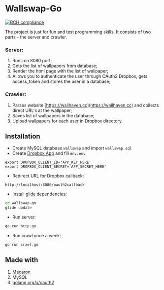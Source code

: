 # Wallswap-Go

[![BCH compliance](https://bettercodehub.com/edge/badge/o-shabashov/wallswap-go?branch=master)](https://bettercodehub.com/)

The project is just for fun and test programming skills. It consists of two parts - the server and crawler.

### Server:
1. Runs on 8080 port;
2. Gets the list of wallpapers from database;
3. Render the html page with the list of wallpaper;
4. Allows you to authenticate the user through OAuth2 Dropbox, gets access_token and stores the user in a database;

### Crawler:
1. Parses website [https://wallhaven.cc](https://wallhaven.cc) and collects direct URL's at the wallpaper;
2. Saves list of wallpapers in the database;
3. Upload wallpapers for each user in Dropbox directory.

## Installation
* Create MySQL database `wallswap` and import `wallswap.sql`
* Create [Dropbox App](https://www.dropbox.com/developers/apps/create) and fill `env.env`
```env
export DROPBOX_CLIENT_ID='APP_KEY_HERE'
export DROPBOX_CLIENT_SECRET='APP_SECRET_HERE'
```
* Redirect URL for Dropbox callback:
```
http://localhost:8080/oauth2callback
```
* Install [glide](https://glide.sh/) dependencies:
```bash
cd wallswap-go
glide update
```
* Run server:
```bash
go run http.go
```
* Run crawl once a week:
```bash
go run crawl.go
```

## Made with
1. [Macaron](https://go-macaron.com)
2. MySQL
3. [golang.org/x/oauth2](https://godoc.org/golang.org/x/oauth2)
